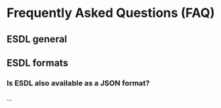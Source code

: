 # Frequently Asked Questions (FAQ)

## ESDL general

## ESDL formats

### Is ESDL also available as a JSON format?

...

